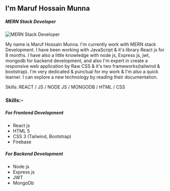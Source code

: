 ## I'm Maruf Hossain Munna
##### MERN Stack Developer
![MERN Stack Developer](https://media.licdn.com/dms/image/D5616AQEV27chJiQ0Lg/profile-displaybackgroundimage-shrink_350_1400/0/1670776360249?e=1678924800&v=beta&t=SFN-DoZX-takVg1APkrQ9kqowmYr_PG5G6Pal2oi20c)

My name is Maruf Hossain Munna. I'm currently work with MERN stack Development. I have been working with JavaScript & it's library React js for 8 months.
I have also a little knowledge with node js, Express js, jwt, mongodb for backend development, and also I'm expert in create a responsive web application by Raw CSS & it's two frameworks(tailwind & bootstrap). I'm very  dedicated & punctual for my work & I'm also a quick learner. I can explore a new technology by reading their documentation. 

Skills: REACT / JS / NODE JS / MONGODB /  HTML / CSS
### Skills:-
##### For Frontend Development
- React js
- HTML 5
- CSS 3 (Tailwind, Bootstrap)
- Firebase
##### For Backend Development
- Node js
- Express js
- JWT
- MongoDb





